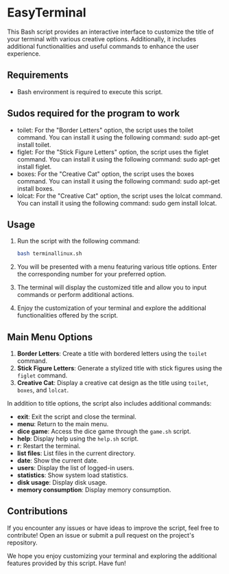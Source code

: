 # EasyTerminal

This Bash script provides an interactive interface to customize the title of your terminal with various creative options. Additionally, it includes additional functionalities and useful commands to enhance the user experience.

## Requirements
- Bash environment is required to execute this script.

## Sudos required for the program to work

- toilet: For the "Border Letters" option, the script uses the toilet command. 
You can install it using the following command: sudo apt-get install toilet.
- figlet: For the "Stick Figure Letters" option, the script uses the figlet command. 
You can install it using the following command: sudo apt-get install figlet.
- boxes: For the "Creative Cat" option, the script uses the boxes command. 
You can install it using the following command: sudo apt-get install boxes.
- lolcat: For the "Creative Cat" option, the script uses the lolcat command. 
You can install it using the following command: sudo gem install lolcat.

## Usage
1. Run the script with the following command:
    ```bash
    bash terminallinux.sh
    ```

2. You will be presented with a menu featuring various title options. Enter the corresponding number for your preferred option.

3. The terminal will display the customized title and allow you to input commands or perform additional actions.

4. Enjoy the customization of your terminal and explore the additional functionalities offered by the script.

## Main Menu Options
1. **Border Letters**: Create a title with bordered letters using the `toilet` command.
2. **Stick Figure Letters**: Generate a stylized title with stick figures using the `figlet` command.
3. **Creative Cat**: Display a creative cat design as the title using `toilet`, `boxes`, and `lolcat`.

In addition to title options, the script also includes additional commands:
- **exit**: Exit the script and close the terminal.
- **menu**: Return to the main menu.
- **dice game**: Access the dice game through the `game.sh` script.
- **help**: Display help using the `help.sh` script.
- **r**: Restart the terminal.
- **list files**: List files in the current directory.
- **date**: Show the current date.
- **users**: Display the list of logged-in users.
- **statistics**: Show system load statistics.
- **disk usage**: Display disk usage.
- **memory consumption**: Display memory consumption.

## Contributions
If you encounter any issues or have ideas to improve the script, feel free to contribute! Open an issue or submit a pull request on the project's repository.

We hope you enjoy customizing your terminal and exploring the additional features provided by this script. Have fun!
